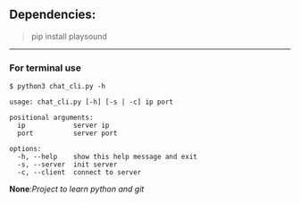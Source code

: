 ## Dependencies:

> pip install playsound

---

### For terminal use
```
$ python3 chat_cli.py -h

usage: chat_cli.py [-h] [-s | -c] ip port

positional arguments:
  ip            server ip
  port          server port

options:
  -h, --help    show this help message and exit
  -s, --server  init server
  -c, --client  connect to server
```

**None**:*Project to learn python and git*

